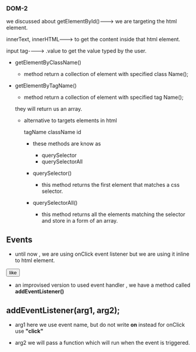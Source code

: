 ### DOM-2

we discussed about getElementById()---> we are targeting the html element.

innerText, innerHTML---> to get the content inside that html element.

input tag----> .value to get the value typed by the user.

- getElementByClassName()
  - method return a collection of element with specified class Name();
- getElementByTagName()

  - method return a collection of element with specified tag Name();

  they will return us an array.

  - alternative to targets elements in html

    tagName
    className
    id

    - these methods are know as

      - querySelector
      - querySelectorAll

    - querySelector()

      - this method returns the first element that matches a css selector.

    - querySelectorAll()
      - this method returns all the elements matching the selector and store in a form of an array.

## Events

- until now , we are using onClick event listener
  but we are using it inline to html element.

<button onClick="likeMe()">like</button>

- an improvised version to used event handler , we have a method called **addEventListener()**

## addEventListener(arg1, arg2);

- arg1
  here we use event name, but do not write **on**
  instead for onClick use **"click"**

- arg2
  we will pass a function which will run when the event is triggered.
